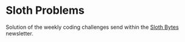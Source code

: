 # Sloth Problems

Solution of the weekly coding challenges send within the [Sloth Bytes](https://slothbytes.beehiiv.com/) newsletter.